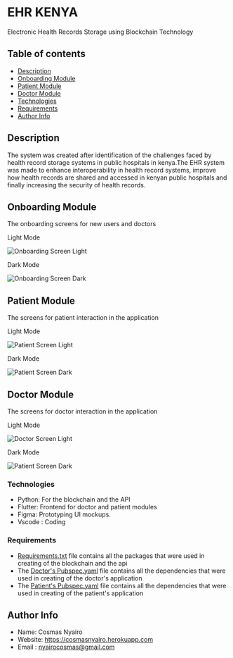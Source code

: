 # EHR KENYA

Electronic Health Records Storage using Blockchain Technology

## Table of contents

- [Description](#description)
- [Onboarding Module](#onboarding-module)
- [Patient Module](#patient-module)
- [Doctor Module](#doctor-module)
- [Technologies](#technologies)
- [Requirements](#requirements)
- [Author Info](#author-info)

## Description

The system was created after identification of the challenges faced by health record storage systems in public hospitals in kenya.The EHR system was made to enhance interoperability in health record systems, improve how health records are shared and accessed in kenyan public hospitals and finally increasing the security of health records.

## Onboarding Module

The onboarding screens for new users and doctors

Light Mode

![Onboarding Screen Light](images/onboarding_light.png)

Dark Mode

![Onboarding Screen Dark](images/onboarding_dark.png)

## Patient Module

The screens for patient interaction in the application

Light Mode

![Patient Screen Light](images/patient_light.png)

Dark Mode

![Patient Screen Dark](images/patient_dark.png)

## Doctor Module

The screens for doctor interaction in the application

Light Mode

![Doctor Screen Light](images/doctor_light.png)

Dark Mode

![Patient Screen Dark](images/doctor_dark.png)


### Technologies

- Python: For the blockchain and the API
- Flutter: Frontend for doctor and patient modules
- Figma: Prototyping UI mockups.
- Vscode : Coding

### Requirements

- [Requirements.txt](blockchain/requirements.txt) file contains all the packages that were used in creating of the blockchain and the api
- The [Doctor's Pubspec.yaml](doctor/pubspec.yaml) file contains all the dependencies that were used in creating of the doctor's application
- The [Patient's Pubspec.yaml](patient/pubspec.yaml) file contains all the dependencies that were used in creating of the patient's application

## Author Info

- Name: Cosmas Nyairo
- Website: <https://cosmasnyairo.herokuapp.com>
- Email : nyairocosmas@gmail.com
